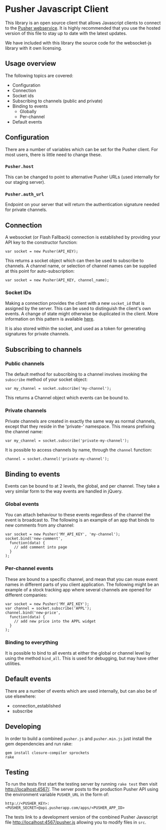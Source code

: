 # Pusher Javascript Client

This library is an open source client that allows Javascript clients to connect to the [Pusher webservice](http://pusherapp.com/). It is highly recommended that you use the hosted version of this file to stay up to date with the latest updates.

We have included with this library the source code for the websocket-js library with it own licensing.

## Usage overview

The following topics are covered:

* Configuration
* Connection
* Socket ids
* Subscribing to channels (public and private)
* Binding to events
  * Globally
  * Per-channel
* Default events

## Configuration

There are a number of variables which can be set for the Pusher client. For most users, there is little need to change these.

### `Pusher.host`

This can be changed to point to alternative Pusher URLs (used internally for our staging server).

### `Pusher.auth_url`

Endpoint on your server that will return the authentication signature needed for private channels.

## Connection

A websocket (or Flash Fallback) connection is established by providing your API key to the constructor function:

    var socket = new Pusher(API_KEY);

This returns a socket object which can then be used to subscribe to channels.
A channel name, or selection of channel names can be supplied at this point for auto-subscription:

    var socket = new Pusher(API_KEY, channel_name);

### Socket IDs

Making a connection provides the client with a new `socket_id` that is assigned by the server. This can be used to distinguish the client's own events. A change of state might otherwise be duplicated in the client. More information on this pattern is available [here](http://pusherapp.com/docs/duplicates).

It is also stored within the socket, and used as a token for generating signatures for private channels.

## Subscribing to channels

### Public channels

The default method for subscribing to a channel involves invoking the `subscribe` method of your socket object:

    var my_channel = socket.subscribe('my-channel');

This returns a Channel object which events can be bound to.

### Private channels

Private channels are created in exactly the same way as normal channels, except that they reside in the 'private-' namespace. This means prefixing the channel name:

    var my_channel = socket.subscribe('private-my-channel');

It is possible to access channels by name, through the `channel` function:

    channel = socket.channel('private-my-channel');

## Binding to events

Events can be bound to at 2 levels, the global, and per channel. They take a very similar form to the way events are handled in jQuery.

### Global events

You can attach behaviour to these events regardless of the channel the event is broadcast to. The following is an example of an app that binds to new comments from any channel:

    var socket = new Pusher('MY_API_KEY', 'my-channel');
    socket.bind('new-comment',
      function(data) {
        // add comment into page
      }
    );

### Per-channel events

These are bound to a specific channel, and mean that you can reuse event names in different parts of you client application. The following might be an example of a stock tracking app where several channels are opened for different companies:

    var socket = new Pusher('MY_API_KEY');
    var channel = socket.subscribe('APPL');
    channel.bind('new-price',
      function(data) {
        // add new price into the APPL widget
      }
    );

### Binding to everything

It is possible to bind to all events at either the global or channel level by using the method `bind_all`. This is used for debugging, but may have other utilities.

## Default events

There are a number of events which are used internally, but can also be of use elsewhere:

* connection_established
* subscribe

## Developing

In order to build a combined `pusher.js` and `pusher.min.js` just install the gem dependencies and run rake:

    gem install closure-compiler sprockets
    rake

## Testing

To run the tests first start the testing server by running `rake test` then visit <http://localhost:4567/>. The server posts to the production Pusher API using the environment variable `PUSHER_URL` in the form of:

    http://<PUSHER_KEY>:<PUSHER_SECRET>@api.pusherapp.com/apps/<PUSHER_APP_ID>

The tests link to a development version of the combined Pusher Javascript file <http://localhost:4567/pusher.js> allowing you to modify files in `src`.
